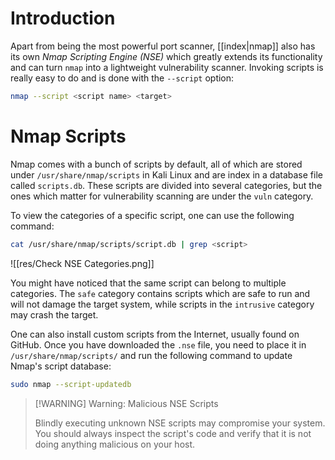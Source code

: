 # Introduction

Apart from being the most powerful port scanner, [[index|nmap]] also has its own *Nmap Scripting Engine (NSE)* which greatly extends its functionality and can turn `nmap` into a lightweight vulnerability scanner. Invoking scripts is really easy to do and is done with the `--script` option:

```bash
nmap --script <script name> <target>
```

# Nmap Scripts

Nmap comes with a bunch of scripts by default, all of which are stored under `/usr/share/nmap/scripts` in Kali Linux and are index in a database file called `scripts.db`. These scripts are divided into several categories, but the ones which matter for vulnerability scanning are under the `vuln` category. 

To view the categories of a specific script, one can use the following command:

```bash
cat /usr/share/nmap/scripts/script.db | grep <script>
```

![[res/Check NSE Categories.png]]

You might have noticed that the same script can belong to multiple categories. The `safe` category contains scripts which are safe to run and will not damage the target system, while scripts in the `intrusive` category may crash the target.

One can also install custom scripts from the Internet, usually found on GitHub. Once you have downloaded the `.nse` file, you need to place it in `/usr/share/nmap/scripts/` and run the following command to update Nmap's script database:

```bash
sudo nmap --script-updatedb
```

>[!WARNING] Warning: Malicious NSE Scripts
>
>Blindly executing unknown NSE scripts may compromise your system. You should always inspect the script's code and verify that it is not doing anything malicious on your host.
>
